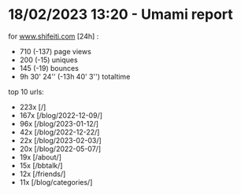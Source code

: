 # 18/02/2023 13:20 - Umami report
for www.shifeiti.com [24h] :

 - 710 (-137) page views
 - 200 (-15) uniques
 - 145 (-19) bounces
 - 9h 30' 24'' (-13h 40' 3'') totaltime


top 10 urls:
 - 223x [/]
 - 167x [/blog/2022-12-09/]
 - 96x [/blog/2023-01-12/]
 - 42x [/blog/2022-12-22/]
 - 22x [/blog/2023-02-03/]
 - 20x [/blog/2022-05-07/]
 - 19x [/about/]
 - 15x [/bbtalk/]
 - 12x [/friends/]
 - 11x [/blog/categories/]


